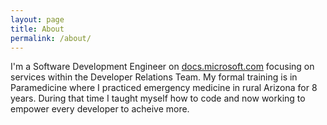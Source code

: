 ```yaml
---
layout: page
title: About
permalink: /about/
---
```


I'm a Software Development Engineer on [docs.microsoft.com](https://docs.microsoft.com) focusing on services within the Developer Relations Team. My formal training is in Paramedicine where I practiced emergency medicine in rural Arizona for 8 years. During that time I taught myself how to code and now working to empower every developer to acheive more.

<!-- This is the base Jekyll theme. You can find out more info about customizing your Jekyll theme, as well as basic Jekyll usage documentation at [jekyllrb.com](https://jekyllrb.com/)

You can find the source code for Minima at GitHub:
[jekyll][jekyll-organization] /
[minima](https://github.com/jekyll/minima)

You can find the source code for Jekyll at GitHub:
[jekyll][jekyll-organization] /
[jekyll](https://github.com/jekyll/jekyll)


[jekyll-organization]: https://github.com/jekyll -->
